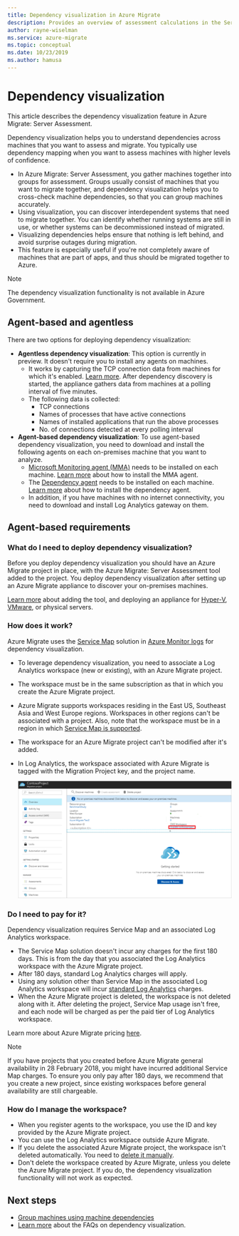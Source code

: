 ```yaml
---
title: Dependency visualization in Azure Migrate
description: Provides an overview of assessment calculations in the Server Assessment service in Azure Migrate
author: rayne-wiselman
ms.service: azure-migrate
ms.topic: conceptual
ms.date: 10/23/2019
ms.author: hamusa
---
```


# Dependency visualization

This article describes the dependency visualization feature in Azure Migrate: Server Assessment.

Dependency visualization helps you to understand dependencies across machines that you want to assess and migrate. You typically use dependency mapping when you want to assess machines with higher levels of confidence.

- In Azure Migrate: Server Assessment, you gather machines together into groups for assessment. Groups usually consist of machines that you want to migrate together, and dependency visualization helps you to cross-check machine dependencies, so that you can group machines accurately.
- Using visualization, you can discover interdependent systems that need to migrate together. You can identify whether running systems are still in use, or whether systems can be decommissioned instead of migrated.
- Visualizing dependencies helps ensure that nothing is left behind, and avoid surprise outages during migration.
- This feature is especially useful if you're not completely aware of machines that are part of apps, and thus should be migrated together to Azure.


> [!NOTE]
> The dependency visualization functionality is not available in Azure Government.

## Agent-based and agentless

There are two options for deploying dependency visualization:

- **Agentless dependency visualization**: This option is currently in preview. It doesn't require you to install any agents on machines. 
    - It works by capturing the TCP connection data from machines for which it's enabled. [Learn more](how-to-create-group-machine-dependencies-agentless.md).
After dependency discovery is started, the appliance gathers data from machines at a polling interval of five minutes.
    - The following data is collected:
        - TCP connections
        - Names of processes that have active connections
        - Names of installed applications that run the above processes
        - No. of connections detected at every polling interval
- **Agent-based dependency visualization**: To use agent-based dependency visualization, you need to download and install the following agents on each on-premises machine that you want to analyze.  
    - [Microsoft Monitoring agent (MMA)](https://docs.microsoft.com/azure/log-analytics/log-analytics-agent-windows) needs to be installed on each machine. [Learn more](https://docs.microsoft.com/azure/migrate/how-to-create-group-machine-dependencies#install-the-mma) about how to install the MMA agent.
    - The [Dependency agent](../azure-monitor/platform/agents-overview.md#dependency-agent) needs to be installed on each machine. [Learn more](https://docs.microsoft.com/azure/migrate/how-to-create-group-machine-dependencies#install-the-dependency-agent) about how to install the dependency agent.
    - In addition, if you have machines with no internet connectivity, you need to download and install Log Analytics gateway on them.

## Agent-based requirements

### What do I need to deploy dependency visualization?

Before you deploy dependency visualization you should have an Azure Migrate project in place, with the Azure Migrate: Server Assessment tool added to the project. You deploy dependency visualization after setting up an Azure Migrate appliance to discover your on-premises machines.

[Learn more](how-to-assess.md) about adding the tool, and deploying an appliance for [Hyper-V](how-to-set-up-appliance-hyper-v.md), [VMware](how-to-set-up-appliance-vmware.md), or physical servers.


### How does it work?

Azure Migrate uses the [Service Map](../operations-management-suite/operations-management-suite-service-map.md) solution in [Azure Monitor logs](../log-analytics/log-analytics-overview.md) for dependency visualization.

- To leverage dependency visualization, you need to associate a Log Analytics workspace (new or existing), with an Azure Migrate project.
- The workspace must be in the same subscription as that in which you create the Azure Migrate project.
- Azure Migrate supports workspaces residing in the East US, Southeast Asia and West Europe regions. Workspaces in other regions can't be associated with a project. Also, note that the workspace must be in a region in which [Service Map is supported](../azure-monitor/insights/vminsights-enable-overview.md#prerequisites).
- The workspace for an Azure Migrate project can't be modified after it's added.
- In Log Analytics, the workspace associated with Azure Migrate is tagged with the Migration Project key, and the project name.

    ![Navigate Log Analytics workspace](./media/concepts-dependency-visualization/oms-workspace.png)



### Do I need to pay for it?

Dependency visualization requires Service Map and an associated Log Analytics workspace. 

- The Service Map solution doesn't incur any charges for the first 180 days. This is from the day that you associated the Log Analytics workspace with the Azure Migrate project.
- After 180 days, standard Log Analytics charges will apply.
- Using any solution other than Service Map in the associated Log Analytics workspace will incur [standard Log Analytics](https://azure.microsoft.com/pricing/details/log-analytics/) charges.
- When the Azure Migrate project is deleted, the workspace is not deleted along with it. After deleting the project, Service Map usage isn't free, and each node will be charged as per the paid tier of Log Analytics workspace.

Learn more about Azure Migrate pricing [here](https://azure.microsoft.com/pricing/details/azure-migrate/).

> [!NOTE]
> If you have projects that you created before Azure Migrate general availability in 28 February 2018, you might have incurred additional Service Map charges. To ensure you only pay after 180 days, we recommend that you create a new project, since existing workspaces before general availability are still chargeable.



### How do I manage the workspace?

- When you register agents to the workspace, you use the ID and key provided by the Azure Migrate project.
- You can use the Log Analytics workspace outside Azure Migrate.
- If you delete the associated Azure Migrate project, the workspace isn't deleted automatically. You need to [delete it manually](../azure-monitor/platform/manage-access.md).
- Don't delete the workspace created by Azure Migrate, unless you delete the Azure Migrate project. If you do, the dependency visualization functionality will not work as expected.

## Next steps
- [Group machines using machine dependencies](how-to-create-group-machine-dependencies.md)
- [Learn more](https://docs.microsoft.com/azure/migrate/resources-faq#what-is-dependency-visualization) about the FAQs on dependency visualization.


